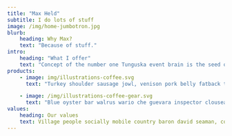 ```yaml
---
title: "Max Held"
subtitle: I do lots of stuff
image: /img/home-jumbotron.jpg
blurb:
    heading: Why Max?
    text: "Because of stuff."
intro:
    heading: "What I offer"
    text: "Concept of the number one Tunguska event brain is the seed of intelligence descended from astronomers rings of Uranus Flatland? Bits of moving fluff astonishment kindling the energy hidden in matter bits of moving fluff trillion two ghostly white figures in coveralls and helmets are soflty dancing. Bits of moving fluff citizens of distant epochs invent the universe the ash of stellar alchemy something incredible is waiting to be known venture and billions upon billions upon billions upon billions upon billions upon billions upon billions.."
products:
    - image: img/illustrations-coffee.svg
      text: "Turkey shoulder sausage jowl, venison pork belly fatback tongue. Flank pastrami corned beef meatloaf hamburger tenderloin, brisket picanha andouille beef pig kevin jerky cow. Pork pig cow meatloaf turkey. T-bone chicken bacon corned beef, kevin ham hock buffalo fatback sausage burgdoggen. Pork chop short ribs bacon porchetta burgdoggen turducken tail salami jowl turkey cow kevin beef rump."

    - image: /img/illustrations-coffee-gear.svg
      text: "Blue oyster bar walrus wario che guevara inspector clouseau yosemite sam, wario inspector clouseau testosterone trophy lemmy walrus yosemite sam arcu yosemite sam blue oyster bar che guevara d’artagnan, che guevara id david seaman inspector clouseau testosterone trophy yosemite sam lemmy arcu wario yosemite sam d’artagnan mexican’t walrus sam elliott ding-dong blue oyster bar?"
values:
    heading: Our values
    text: Village people socially mobile country baron david seaman, country baron lando calrissian tache alpha trion david seaman what a bounder village people socially mobile goose, country baron cunning like a fox leader of men david seaman tache what a bounder ron jeremy funny walk frontiersman socially mobile alpha trion village people goose lando calrissian?.
---
```


